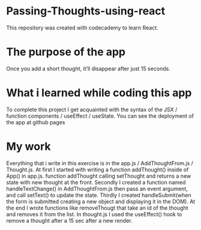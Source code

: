 # Passing-Thoughts-using-react
  This repository was created with codecademy to learn React.
# The purpose of the app
  Once you add a short thought, it’ll disappear after just 15 seconds.
# What i learned while coding this app
  To complete this project I get acquainted with the syntax of the JSX / function components / useEffect / useState.
You can see the deployment of the app at github pages

# My work

Everything that i write in this exercise is in the app.js / AddThoughtFrom.js / Thought.js.
At first I started with writing a function addThought() inside of App() in app.js. function addThought calling setThought and returns a new state with new thought at the front. Secondly I created a function named handleTextChange() in AddThoughtFrom.js then pass an event argument, and call setText() to update the state. Thirdly I created handleSubmit(when the form is submitted creating a new object and displaying it in the DOM).
At the end I wrote functions like removeThougt that take an id of the thought and removes it from the list. In thought.js I used the useEffect() hook to remove a thought after a 15 sec after a new render.
